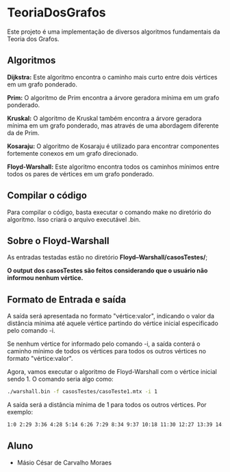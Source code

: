 # TeoriaDosGrafos
Este projeto é uma implementação de diversos algoritmos fundamentais da Teoria dos Grafos.

## Algoritmos

**Dijkstra:** Este algoritmo encontra o caminho mais curto entre dois vértices em um grafo ponderado.

**Prim:** O algoritmo de Prim encontra a árvore geradora mínima em um grafo ponderado.

**Kruskal:** O algoritmo de Kruskal também encontra a árvore geradora mínima em um grafo ponderado, mas através de uma abordagem diferente da de Prim.

**Kosaraju:** O algoritmo de Kosaraju é utilizado para encontrar componentes fortemente conexos em um grafo direcionado.

**Floyd-Warshall:** Este algoritmo encontra todos os caminhos mínimos entre todos os pares de vértices em um grafo ponderado.

## Compilar o código
Para compilar o código, basta executar o comando make no diretório do algoritmo. Isso criará o arquivo executável .bin.

## Sobre o Floyd-Warshall
As entradas testadas estão no diretório **Floyd–Warshall/casosTestes/**;

**O output dos casosTestes são feitos considerando que o usuário não informou nenhum vértice.**

## Formato de Entrada e saída
A saída será apresentada no formato "vértice:valor", indicando o valor da distância mínima até aquele vértice partindo do vértice inicial especificado pelo comando -i.

Se nenhum vértice for informado pelo comando -i, a saída conterá o caminho mínimo de todos os vértices para todos os outros vértices no formato "vértice:valor".

Agora, vamos executar o algoritmo de Floyd-Warshall com o vértice inicial sendo 1. O comando seria algo como:
```bash
./warshall.bin -f casosTestes/casoTeste1.mtx -i 1
```
A saída será a distância mínima de 1 para todos os outros vértices. Por exemplo:
```bash
1:0 2:29 3:36 4:28 5:14 6:26 7:29 8:34 9:37 10:18 11:30 12:27 13:39 14:12 15:24 16:30 17:28 18:36 19:29 20:31 21:30 22:22 23:25 24:27 25:30 26:29 27:34 28:25
```

## Aluno

- Másio César de Carvalho Moraes




